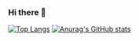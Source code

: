 ### Hi there 👋

[![Top Langs](https://github-readme-stats.vercel.app/api/top-langs/?username=ddresch&theme=onedark)](https://github.com/anuraghazra/github-readme-stats)
[![Anurag's GitHub stats](https://github-readme-stats.vercel.app/api?username=ddresch&count_private=true&show_icons=true&theme=onedark&line_height=40)](https://github.com/anuraghazra/github-readme-stats)

<!--
**ddresch/ddresch** is a ✨ _special_ ✨ repository because its `README.md` (this file) appears on your GitHub profile.

Here are some ideas to get you started:

- 🔭 I’m currently working on ...
- 🌱 I’m currently learning ...
- 👯 I’m looking to collaborate on ...
- 🤔 I’m looking for help with ...
- 💬 Ask me about ...
- 📫 How to reach me: ...
- 😄 Pronouns: ...
- ⚡ Fun fact: ...
-->
